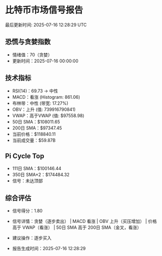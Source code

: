 # 比特币市场信号报告

最后更新时间: 2025-07-16 12:28:29 UTC

## 恐慌与贪婪指数
- 情绪值：70（贪婪）
- 更新时间：2025-07-16 00:00:00

## 技术指标
- RSI(14)：69.73 → 中性
- MACD：看涨 (Histogram: 861.06)
- 布林带：中性 (带宽: 17.27%)
- OBV：上升 (值: 739916790841)
- VWAP：高于VWAP (值: $97558.98)
- 50日 SMA：$108011.65
- 200日 SMA：$97347.45
- 当前价格：$118840.11
- 当前成交量：$59.87B

## Pi Cycle Top
- 111日 SMA：$100146.44
- 350日 SMA×2：$174484.32
- 信号：未达顶部

## 综合评估
- 信号得分：1.80
- 信号详情：贪婪（逐步卖出） | MACD 看涨 | OBV 上升（买压增加） | 价格高于 VWAP（看涨） | 50日 SMA 高于 200日 SMA（金叉，看涨）
- 建议操作：逐步买入

- 报告生成时间：2025-07-16 12:28:29